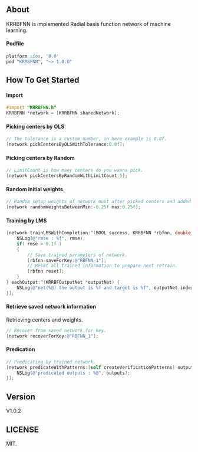 ## About

KRRBFNN is implemented Radial basis function network of machine learning.

#### Podfile

```ruby
platform :ios, '8.0'
pod "KRRBFNN", "~> 1.0.0"
```

## How To Get Started

#### Import
``` objective-c
#import "KRRBFNN.h"
KRRBFNN *network = [KRRBFNN sharedNetwork];
```

#### Picking centers by OLS
``` objective-c
// The tolerance is a custom number, in here example is 0.8f.
[network pickCentersByOLSWithTolerance:0.8f];
```

#### Picking centers by Random
``` objective-c
// LimitCount is how many centers do you wanna pick.
[network pickCentersByRandomWithLimitCount:5];
```

#### Random initial weights
``` objective-c
// Random setup weights of network must after picked centers and added patterns.
[network randomWeightsBetweenMin:-0.25f max:0.25f];
```

#### Training by LMS
``` objective-c
[network trainLMSWithCompletion:^(BOOL success, KRRBFNN *rbfnn, double rmse) {
    NSLog(@"rmse : %f", rmse);
    if( rmse > 0.1f )
    {
        // Save trained parameters of network.
        [rbfnn saveForKey:@"RBFNN_1"];
        // Reset all trained information to prepare next retrain.
        [rbfnn reset];
    }
} eachOutput:^(KRRBFOutputNet *outputNet) {
    NSLog(@"net(%@) the output is %f and target is %f", outputNet.indexKey, outputNet.outputValue, outputNet.targetValue);
}];
```

#### Retrieve saved network information
Retrieving centers and weights.
``` objective-c
// Recover from saved network for key.
[network recoverForKey:@"RBFNN_1"];
```

#### Predication
``` objective-c
// Predicating by trained network.
[network predicateWithPatterns:[self createVerificationPatterns] output:^(NSDictionary<NSString *,NSArray<NSNumber *> *> *outputs) {
    NSLog(@"predicated outputs : %@", outputs);
}];
```

## Version

V1.0.2

## LICENSE

MIT.

